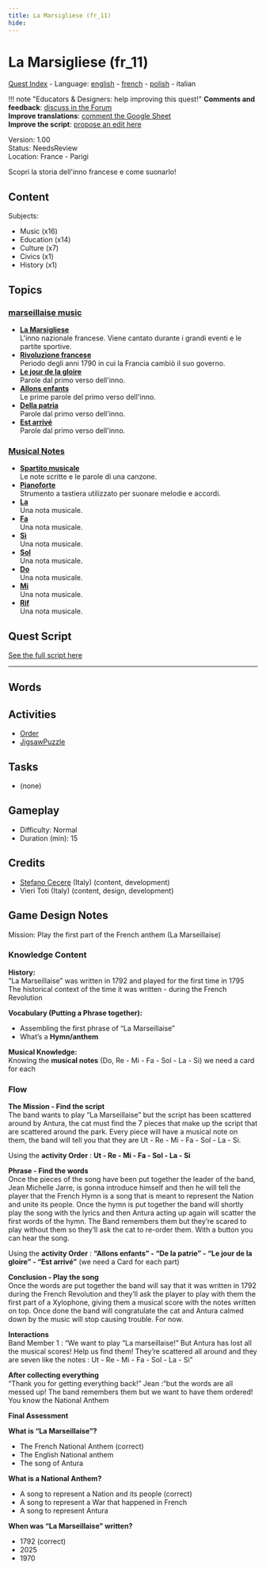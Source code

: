 ```yaml
---
title: La Marsigliese (fr_11)
hide:
---
```


# La Marsigliese (fr_11)
[Quest Index](./index.it.md) - Language: [english](./fr_11.md) - [french](./fr_11.fr.md) - [polish](./fr_11.pl.md) - italian

!!! note "Educators & Designers: help improving this quest!"
    **Comments and feedback**: [discuss in the Forum](https://vgwb.discourse.group/t/fr-11-la-marseillaise/30/1)  
    **Improve translations**: [comment the Google Sheet](https://docs.google.com/spreadsheets/d/1FPFOy8CHor5ArSg57xMuPAG7WM27-ecDOiU-OmtHgjw/edit?gid=849141304#gid=849141304)  
    **Improve the script**: [propose an edit here](https://github.com/vgwb/Antura/blob/main/Assets/_discover/_quests/FR_11%20Music%20Marseillese/FR_11%20Music%20Marseillese%20-%20Yarn%20Script.yarn)  

Version: 1.00  
Status: NeedsReview  
Location: France - Parigi

Scopri la storia dell'inno francese e come suonarlo!

## Content
Subjects: 

  - Music (x16)
  - Education (x14)
  - Culture (x7)
  - Civics (x1)
  - History (x1)

## Topics
### [marseillaise music](../topics/index.md#marseillaise_music)

  - **[La Marsigliese](../cards/index.md#marseillaise_music)**  
    L'inno nazionale francese. Viene cantato durante i grandi eventi e le partite sportive.  
  - **[Rivoluzione francese](../cards/index.md#french_revolution)**  
    Periodo degli anni 1790 in cui la Francia cambiò il suo governo.  
  - **[Le jour de la gloire](../cards/index.md#marseillaise_3)**  
    Parole dal primo verso dell'inno.  
  - **[Allons enfants](../cards/index.md#marseillaise_1)**  
    Le prime parole del primo verso dell'inno.  
  - **[Della patria](../cards/index.md#marseillaise_2)**  
    Parole dal primo verso dell'inno.  
  - **[Est arrivé](../cards/index.md#marseillaise_4)**  
    Parole dal primo verso dell'inno.  
### [Musical Notes](../topics/index.md#musical_notes)

  - **[Spartito musicale](../cards/index.md#musical_score)**  
    Le note scritte e le parole di una canzone.  
  - **[Pianoforte](../cards/index.md#piano)**  
    Strumento a tastiera utilizzato per suonare melodie e accordi.  
  - **[La](../cards/index.md#note_la)**  
    Una nota musicale.  
  - **[Fa](../cards/index.md#note_fa)**  
    Una nota musicale.  
  - **[Sì](../cards/index.md#note_si)**  
    Una nota musicale.  
  - **[Sol](../cards/index.md#note_sol)**  
    Una nota musicale.  
  - **[Do](../cards/index.md#note_do)**  
    Una nota musicale.  
  - **[Mi](../cards/index.md#note_mi)**  
    Una nota musicale.  
  - **[Rif](../cards/index.md#note_re)**  
    Una nota musicale.  

## Quest Script

[See the full script here](./fr_11-script.it.md)

---

## Words
## Activities
- [Order](../activities/index.md#Order)
- [JigsawPuzzle](../activities/index.md#JigsawPuzzle)

## Tasks
- (none)
## Gameplay
- Difficulty: Normal
- Duration (min): 15
## Credits
- [Stefano Cecere](https://stefanocecere.com) (Italy) (content, development)
- Vieri Toti (Italy) (content, design, development)

## Game Design Notes

Mission: Play the first part of the French anthem (La Marseillaise)

### Knowledge Content
**History:**  
“La Marseillaise” was written in 1792 and played for the first time in 1795
The historical context of the time it was written - during the French Revolution

**Vocabulary (Putting a Phrase together):**  

- Assembling the first phrase of “La Marseillaise”
- What’s a **Hymn/anthem**

**Musical Knowledge:**  
Knowing the **musical notes** (Do, Re - Mi - Fa - Sol - La - Si) we need a card for each

### Flow

**The Mission - Find the script**  
The band wants to play “La Marseillaise” but the script has been scattered around by Antura, the cat must find the 7 pieces that make up the script that are scattered around the park. Every piece will have a musical note on them, the band will tell you that they are Ut - Re - Mi - Fa - Sol - La - Si.

Using the **activity Order** : **Ut - Re - Mi - Fa - Sol - La - Si**

**Phrase - Find  the words**  
Once the pieces of the song have been put together the leader of the band, Jean Michelle Jarre, is gonna introduce himself and then he will tell the player that the French Hymn is a song that is meant to represent the Nation and unite its people. 
Once the hymn is put together the band will shortly play the song with the lyrics and then Antura acting up again will scatter the first words of the hymn.
The Band remembers them but they’re scared to play without them so they’ll ask the cat to re-order them. With a button you can hear the song.

Using the **activity Order** : **“Allons enfants” - “De la patrie” - “Le jour de la gloire”  - “Est arrivé”** (we need a Card for each part)

**Conclusion - Play the song**  
Once the words are put together the band will say that it was written in 1792 during the French Revolution  and they’ll ask the player to play with them the first part of a Xylophone, giving them a musical score with the notes written on top.
Once done the band will congratulate the cat and Antura calmed down by the music will stop causing trouble. For now.

**Interactions**  
Band Member 1 : “We want to play “La marseillaise!” But Antura has lost all the musical scores! Help us  find them! They’re scattered all around and they are seven like the notes : Ut - Re - Mi - Fa - Sol - La - Si”

**After collecting everything**  
“Thank you for getting everything back!”
Jean :”but the words are all messed up! The band remembers them but we want to have them ordered! You know the National Anthem

**Final Assessment**

**What is “La Marseillaise”?**

- The French National Anthem (correct)
- The English National anthem
- The song of Antura

**What is a National Anthem?**

- A song to represent a Nation and its people (correct)
- A song to represent a War that happened in French
- A song to represent Antura

**When was “La Marseillaise” written?**

- 1792 (correct)
- 2025
- 1970


